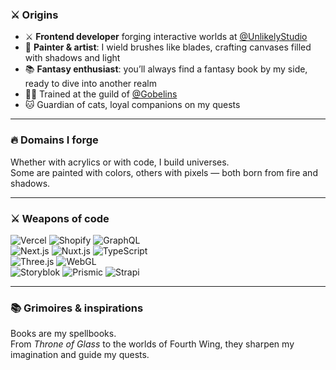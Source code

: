 ### ⚔️ Origins
- ⚔️ **Frontend developer** forging interactive worlds at <a href="https://unlikely.technology/" target="_blank">@UnlikelyStudio</a>  
- 🖤 **Painter & artist**: I wield brushes like blades, crafting canvases filled with shadows and light  
- 📚 **Fantasy enthusiast**: you’ll always find a fantasy book by my side, ready to dive into another realm
- 👩‍🎓 Trained at the guild of <a href="https://www.gobelins.fr/" target="_blank">@Gobelins</a>  
- 🐱 Guardian of cats, loyal companions on my quests  

---

### 🔥 Domains I forge
Whether with acrylics or with code, I build universes.  
Some are painted with colors, others with pixels — both born from fire and shadows.  

---

### ⚔️ Weapons of code
<p>
    <img alt="Vercel" src="https://img.shields.io/badge/-Vercel-8B0000?style=flat-square&logo=vercel&logoColor=white" />
    <img alt="Shopify" src="https://img.shields.io/badge/-Shopify-8B0000?style=flat-square&logo=vercel&logoColor=white" />
    <img alt="GraphQL" src="https://img.shields.io/badge/-GraphQL-8B0000?style=flat-square&logo=graphql&logoColor=white" />
    <br/>
    <img alt="Next.js" src="https://img.shields.io/badge/-Next.js-8B0000?style=flat-square&logo=nextdotjs&logoColor=white" />
    <img alt="Nuxt.js" src="https://img.shields.io/badge/-Nuxt.js-8B0000?style=flat-square&logo=nuxtdotjs&logoColor=white" />
    <img alt="TypeScript" src="https://img.shields.io/badge/-TypeScript-8B0000?style=flat-square&logo=typescript&logoColor=white" />
    <br>
    <img alt="Three.js" src="https://img.shields.io/badge/-Three.js-8B0000?style=flat-square&logo=threedotjs&logoColor=white" />
    <img alt="WebGL" src="https://img.shields.io/badge/-WebGL-8B0000?style=flat-square&logo=webgl&logoColor=white" />
    <br/>
    <img alt="Storyblok" src="https://img.shields.io/badge/-Storyblok-8B0000?style=flat-square&logo=storyblok&logoColor=white" />
    <img alt="Prismic" src="https://img.shields.io/badge/-Prismic-8B0000?style=flat-square&logo=prismic&logoColor=white" />
    <img alt="Strapi" src="https://img.shields.io/badge/-Strapi-8B0000?style=flat-square&logo=strapi&logoColor=white" />
</p>

---

### 📚 Grimoires & inspirations
Books are my spellbooks.  
From *Throne of Glass* to the worlds of Fourth Wing, they sharpen my imagination and guide my quests.  
